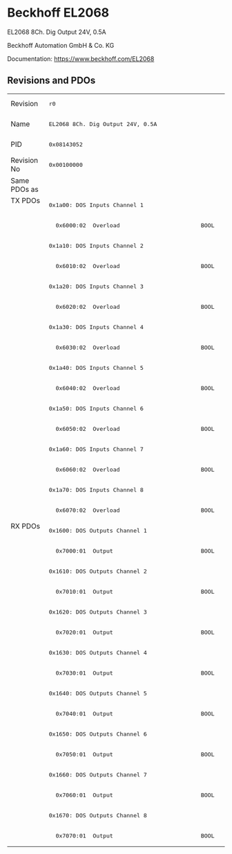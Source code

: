 # Beckhoff EL2068

EL2068 8Ch. Dig Output 24V, 0.5A

Beckhoff Automation GmbH & Co. KG

Documentation: <a href="https://www.beckhoff.com/EL2068">https://www.beckhoff.com/EL2068</a>

## Revisions and PDOs
<table>
<tr >
<td class="first">Revision</td>
<td ><pre>r0</pre></td>
</tr>
<tr >
<td class="first">Name</td>
<td ><pre>EL2068 8Ch. Dig Output 24V, 0.5A</pre></td>
</tr>
<tr >
<td class="first">PID</td>
<td ><pre>0x08143052</pre></td>
</tr>
<tr >
<td class="first">Revision No</td>
<td ><pre>0x00100000</pre></td>
</tr>
<tr >
<td class="first">Same PDOs as</td>
<td ></td>
</tr>
<tr class="txpdo pdosection">
<td class="first" rowspan=16 valign=top>TX PDOs</td>
<td><pre>0x1a00: DOS Inputs Channel 1</pre></td>
<td></td>
</tr>
<tr class="txpdo">
<td class="first"><pre>  0x6000:02  Overload                        BOOL</pre></td>
</tr>
<tr class="txpdo pdosection">
<td class="first"><pre>0x1a10: DOS Inputs Channel 2</pre></td>
</tr>
<tr class="txpdo">
<td class="first"><pre>  0x6010:02  Overload                        BOOL</pre></td>
</tr>
<tr class="txpdo pdosection">
<td class="first"><pre>0x1a20: DOS Inputs Channel 3</pre></td>
</tr>
<tr class="txpdo">
<td class="first"><pre>  0x6020:02  Overload                        BOOL</pre></td>
</tr>
<tr class="txpdo pdosection">
<td class="first"><pre>0x1a30: DOS Inputs Channel 4</pre></td>
</tr>
<tr class="txpdo">
<td class="first"><pre>  0x6030:02  Overload                        BOOL</pre></td>
</tr>
<tr class="txpdo pdosection">
<td class="first"><pre>0x1a40: DOS Inputs Channel 5</pre></td>
</tr>
<tr class="txpdo">
<td class="first"><pre>  0x6040:02  Overload                        BOOL</pre></td>
</tr>
<tr class="txpdo pdosection">
<td class="first"><pre>0x1a50: DOS Inputs Channel 6</pre></td>
</tr>
<tr class="txpdo">
<td class="first"><pre>  0x6050:02  Overload                        BOOL</pre></td>
</tr>
<tr class="txpdo pdosection">
<td class="first"><pre>0x1a60: DOS Inputs Channel 7</pre></td>
</tr>
<tr class="txpdo">
<td class="first"><pre>  0x6060:02  Overload                        BOOL</pre></td>
</tr>
<tr class="txpdo pdosection">
<td class="first"><pre>0x1a70: DOS Inputs Channel 8</pre></td>
</tr>
<tr class="txpdo">
<td class="first"><pre>  0x6070:02  Overload                        BOOL</pre></td>
</tr>
<tr class="rxpdo pdosection">
<td class="first" rowspan=16 valign=top>RX PDOs</td>
<td><pre>0x1600: DOS Outputs Channel 1</pre></td>
<td></td>
</tr>
<tr class="rxpdo">
<td class="first"><pre>  0x7000:01  Output                          BOOL</pre></td>
</tr>
<tr class="rxpdo pdosection">
<td class="first"><pre>0x1610: DOS Outputs Channel 2</pre></td>
</tr>
<tr class="rxpdo">
<td class="first"><pre>  0x7010:01  Output                          BOOL</pre></td>
</tr>
<tr class="rxpdo pdosection">
<td class="first"><pre>0x1620: DOS Outputs Channel 3</pre></td>
</tr>
<tr class="rxpdo">
<td class="first"><pre>  0x7020:01  Output                          BOOL</pre></td>
</tr>
<tr class="rxpdo pdosection">
<td class="first"><pre>0x1630: DOS Outputs Channel 4</pre></td>
</tr>
<tr class="rxpdo">
<td class="first"><pre>  0x7030:01  Output                          BOOL</pre></td>
</tr>
<tr class="rxpdo pdosection">
<td class="first"><pre>0x1640: DOS Outputs Channel 5</pre></td>
</tr>
<tr class="rxpdo">
<td class="first"><pre>  0x7040:01  Output                          BOOL</pre></td>
</tr>
<tr class="rxpdo pdosection">
<td class="first"><pre>0x1650: DOS Outputs Channel 6</pre></td>
</tr>
<tr class="rxpdo">
<td class="first"><pre>  0x7050:01  Output                          BOOL</pre></td>
</tr>
<tr class="rxpdo pdosection">
<td class="first"><pre>0x1660: DOS Outputs Channel 7</pre></td>
</tr>
<tr class="rxpdo">
<td class="first"><pre>  0x7060:01  Output                          BOOL</pre></td>
</tr>
<tr class="rxpdo pdosection">
<td class="first"><pre>0x1670: DOS Outputs Channel 8</pre></td>
</tr>
<tr class="rxpdo">
<td class="first"><pre>  0x7070:01  Output                          BOOL</pre></td>
</tr>
</table>
